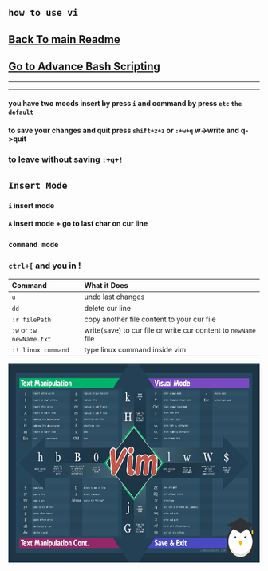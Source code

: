 ## **`how to use vi`**

## [Back To main Readme](../Readme.md)
## [Go to Advance Bash Scripting](../bash_script/Readme.md)

<hr/>
<hr/>


#### you have two moods insert by press `i` and command by press `etc` `the default`
#### to save your changes and quit press `shift+z+z` or `:+w+q` w->write and q->quit
### to leave without saving `:+q+!` 

## **`Insert Mode`**
#### `i` insert mode 
#### `A` insert mode + go to last char on cur line




### **`command mode`**
### `ctrl+[` and you in !


|Command                    | What it Does                                |
|:--------------------------|:--------------------------------------------|
| `u`                       | undo last changes                           |
| `dd`                      | delete cur line                             |
| `:r filePath`             | copy another file content to your cur file  |
| `:w` or `:w newName.txt`  | write(save) to cur file or write cur content to `newName` file |
| `:! linux command`        | type linux command inside vim
 

<img src="VimMotions.png" width="800" height="400" />





















